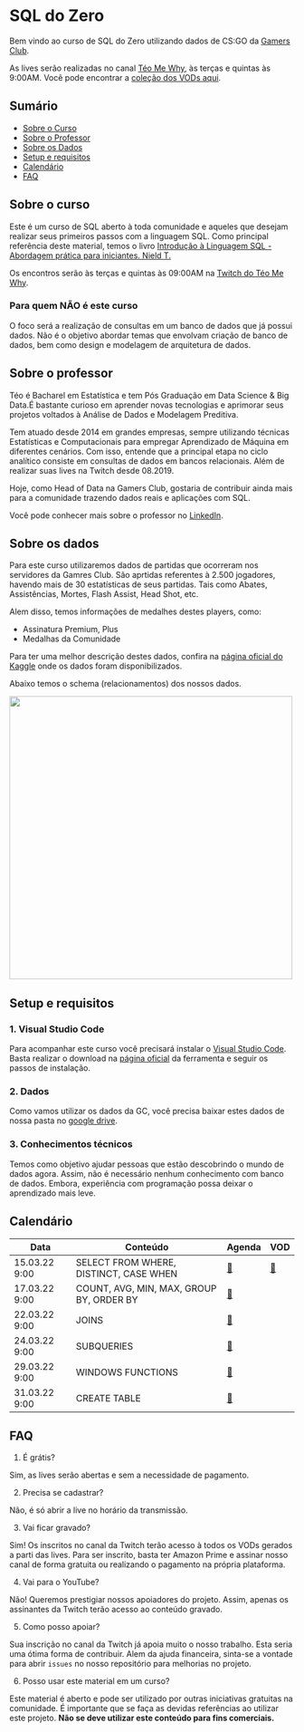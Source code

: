 # SQL do Zero
Bem vindo ao curso de SQL do Zero utilizando dados de CS:GO da [Gamers Club](https://gamersclub.com.br/).

As lives serão realizadas no canal [Téo Me Why](https://www.twitch.tv/teomewhy), às terças e quintas às 9:00AM. Você pode encontrar a [coleção dos VODs aqui](https://www.twitch.tv/collections/1GD1BC-Y3BbhgA).

## Sumário
- [Sobre o Curso](#sobre-o-curso)
- [Sobre o Professor](#sobre-o-professor)
- [Sobre os Dados](#sobre-os-dados)
- [Setup e requisitos](#setup-e-requisitos)
- [Calendário](#calendário)
- [FAQ](#faq)

## Sobre o curso

Este é um curso de SQL aberto à toda comunidade e aqueles que desejam realizar seus primeiros passos com a linguagem SQL. Como principal referência deste material, temos o livro [Introdução à Linguagem SQL - Abordagem prática para iniciantes. Nield T.](https://amzn.to/3pS3Bmo)

Os encontros serão às terças e quintas às 09:00AM na [Twitch do Téo Me Why](https://www.twitch.tv/teomewhy).

### Para quem NÃO é este curso

O foco será a realização de consultas em um banco de dados que já possui dados. Não é o objetivo abordar temas que envolvam criação de banco de dados, bem como design e modelagem de arquitetura de dados.

## Sobre o professor

Téo é Bacharel em Estatística e tem Pós Graduação em Data Science & Big Data.É bastante curioso em aprender novas tecnologias e aprimorar seus projetos voltados à Análise de Dados e Modelagem Preditiva.

Tem atuado desde 2014 em grandes empresas, sempre utilizando técnicas Estatísticas e Computacionais para empregar Aprendizado de Máquina em diferentes cenários. Com isso, entende que a principal etapa no ciclo analítico consiste em consultas de dados em bancos relacionais. Além de realizar suas lives na Twitch desde 08.2019.

Hoje, como Head of Data na Gamers Club, gostaria de contribuir ainda mais para a comunidade trazendo dados reais e aplicações com SQL.

Você pode conhecer mais sobre o professor no [LinkedIn](https://www.linkedin.com/in/teocalvo/).

## Sobre os dados

Para este curso utilizaremos dados de partidas que ocorreram nos servidores da Gamres Club. São aprtidas referentes à 2.500 jogadores, havendo mais de 30 estatísticas de seus partidas. Tais como Abates, Assistências, Mortes, Flash Assist, Head Shot, etc.

Alem disso, temos informações de medalhes destes players, como:
- Assinatura Premium, Plus
- Medalhas da Comunidade

Para ter uma melhor descrição destes dados, confira na [página oficial do Kaggle](https://www.kaggle.com/gamersclub/brazilian-csgo-plataform-dataset-by-gamers-club) onde os dados foram disponibilizados.

Abaixo temos o schema (relacionamentos) dos nossos dados.

<img src="https://user-images.githubusercontent.com/4283625/157664295-45b60786-92a4-478d-a044-478cdc6261d7.jpg" alt="" width="500">


## Setup e requisitos

### 1. Visual Studio Code

Para acompanhar este curso você precisará instalar o [Visual Studio Code](https://code.visualstudio.com/). Basta realizar o download na [página oficial](https://code.visualstudio.com/) da ferramenta e seguir os passos de instalação.

### 2. Dados

Como vamos utilizar os dados da GC, você precisa baixar estes dados de nossa pasta no [google drive](https://drive.google.com/file/d/1TfGfhwm7tnfaQnAKDNSEezggYemDxdUR/view?usp=sharing).

### 3. Conhecimentos técnicos

Temos como objetivo  ajudar pessoas que estão descobrindo o mundo de dados agora. Assim, não é necessário nenhum conhecimento com banco de dados. Embora, experiência com programação possa deixar o aprendizado mais leve.

## Calendário

|Data|Conteúdo|Agenda|VOD|
|-|-|-|-|
|15.03.22 9:00 | SELECT FROM WHERE, DISTINCT, CASE WHEN|[:link:	](https://www.twitch.tv/teomewhy/schedule?segmentID=2f908e6b-61c2-46d9-9d01-bbb53feb7bb3)|[:link:](https://www.twitch.tv/videos/1426415137)|
|17.03.22 9:00 | COUNT, AVG, MIN, MAX, GROUP BY, ORDER BY|[:link:	](https://www.twitch.tv/teomewhy/schedule?segmentID=b5b7db80-aeb3-49c7-8458-769510ade8d9)||
|22.03.22 9:00 | JOINS |[:link:	](https://www.twitch.tv/teomewhy/schedule?segmentID=3c42117d-75e8-43ba-a72e-0539d2027d02)||
|24.03.22 9:00 | SUBQUERIES |[:link:	](https://www.twitch.tv/teomewhy/schedule?segmentID=058bb5a7-f4f2-4793-8d3b-a0134f42538a)||
|29.03.22 9:00 | WINDOWS FUNCTIONS |[:link:	](https://www.twitch.tv/teomewhy/schedule?segmentID=46789e74-ad18-4d79-b139-8f436f5bcf83)||
|31.03.22 9:00 | CREATE TABLE |[:link:	](https://www.twitch.tv/teomewhy/schedule?segmentID=bb8d3e40-864e-4c6c-8b94-a72fcdd280d2)||

## FAQ

1. É grátis?

Sim, as lives serão abertas e sem a necessidade de pagamento.

2. Precisa se cadastrar?

Não, é só abrir a live no horário da transmissão.

3. Vai ficar gravado?

Sim! Os inscritos no canal da Twitch terão acesso à todos os VODs gerados a parti das lives. Para ser inscrito, basta ter Amazon Prime e assinar nosso canal de forma gratuita ou realizando o pagamento na própria plataforma.

4. Vai para o YouTube?

Não! Queremos prestigiar nossos apoiadores do projeto. Assim, apenas os assinantes da Twitch terão acesso ao conteúdo gravado.

5. Como posso apoiar?

Sua inscrição no canal da Twitch já apoia muito o nosso trabalho. Esta seria uma ótima forma de contribuir.
Alem da ajuda financeira, sinta-se a vontade para abrir `issues` no nosso repositório para melhorias no projeto.

6. Posso usar este material em um curso?

Este material é aberto e pode ser utilizado por outras iniciativas gratuitas na comunidade. É importante que se faça as devidas referências ao utilizar este projeto. **Não se deve utilizar este conteúdo para fins comerciais.**
